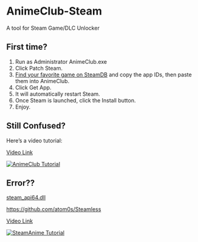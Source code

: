 # AnimeClub-Steam
A tool for Steam Game/DLC Unlocker

## First time?

1. Run as Administrator AnimeClub.exe
2. Click Patch Steam.
3. [Find your favorite game on SteamDB](https://steamdb.info/) and copy the app IDs, then paste them into AnimeClub.
4. Click Get App.
5. It will automatically restart Steam.
6. Once Steam is launched, click the Install button.
7. Enjoy.

## Still Confused?
Here’s a video tutorial:

[Video Link](https://youtu.be/T7MubzYmckw)

[![AnimeClub Tutorial](https://img.youtube.com/vi/T7MubzYmckw/0.jpg)](https://youtu.be/T7MubzYmckw)


## Error??
[steam_api64.dll](https://raw.githubusercontent.com/RealSyferX/AnimeClub-Steam/main/steamapi.zip)

https://github.com/atom0s/Steamless

[Video Link](https://www.youtube.com/watch?v=I_gpvyR7CLA)

[![SteamAnime Tutorial](https://img.youtube.com/vi/I_gpvyR7CLA/0.jpg)](https://www.youtube.com/watch?v=I_gpvyR7CLA)
